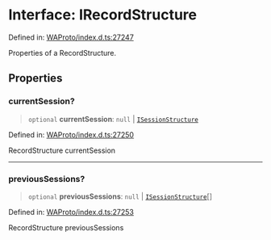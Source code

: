 # Interface: IRecordStructure

Defined in: [WAProto/index.d.ts:27247](https://github.com/Riders004/Tv/blob/3d6aaf6f3efb499dc9d0ca82bb24083bb45a8478/WAProto/index.d.ts#L27247)

Properties of a RecordStructure.

## Properties

### currentSession?

> `optional` **currentSession**: `null` \| [`ISessionStructure`](ISessionStructure.md)

Defined in: [WAProto/index.d.ts:27250](https://github.com/Riders004/Tv/blob/3d6aaf6f3efb499dc9d0ca82bb24083bb45a8478/WAProto/index.d.ts#L27250)

RecordStructure currentSession

***

### previousSessions?

> `optional` **previousSessions**: `null` \| [`ISessionStructure`](ISessionStructure.md)[]

Defined in: [WAProto/index.d.ts:27253](https://github.com/Riders004/Tv/blob/3d6aaf6f3efb499dc9d0ca82bb24083bb45a8478/WAProto/index.d.ts#L27253)

RecordStructure previousSessions
